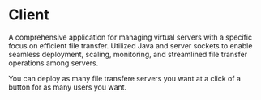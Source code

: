 # Client
A comprehensive application for managing virtual servers with a specific focus on efficient file transfer. Utilized Java and server sockets to enable seamless deployment, scaling, monitoring, and streamlined file transfer operations among servers.

You can deploy as many file transfere servers you want at a click of a button for as many users you want.
